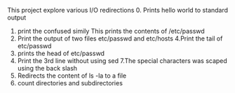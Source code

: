 This project explore various I/O redirections
0. Prints hello world to standard output
1. print the confused simily 
This prints the contents of /etc/passwd
3. Print the output of two files etc/passwd and etc/hosts
4.Print the tail of etc/passwd
5. prints the head of etc/passwd
6. Print the 3rd line without using sed
7.The special characters was scaped using the back slash
8. Redirects the content of ls -la to a file
11. count directories and subdirectories
